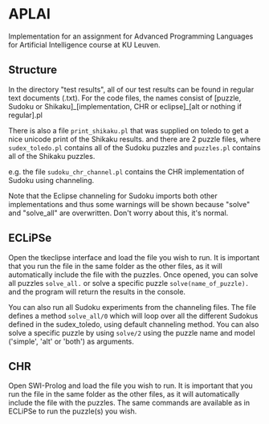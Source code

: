 # APLAI
Implementation for an assignment for Advanced Programming Languages for Artificial Intelligence course at KU Leuven.

## Structure
In the directory "test results", all of our test results can be found in regular text documents (.txt).
For the code files, the names consist of [puzzle, Sudoku or Shikaku]\_[implementation, CHR or eclipse]\_[alt or nothing if regular].pl

There is also a file `print_shikaku.pl` that was supplied on toledo to get a nice unicode print of the Shikaku results. and there are 2 puzzle files, where `sudex_toledo.pl` contains all of the Sudoku puzzles and `puzzles.pl` contains all of the Shikaku puzzles.

e.g. the file `sudoku_chr_channel.pl` contains the CHR implementation of Sudoku using channeling.

Note that the Eclipse channeling for Sudoku imports both other implementations and thus some warnings will be shown because "solve" and "solve_all" are overwritten. Don't worry about this, it's normal.

## ECLiPSe
Open the tkeclipse interface and load the file you wish to run.
It is important that you run the file in the same folder as the other files, as it will automatically include the file with the puzzles.
Once opened, you can solve all puzzles `solve_all.` or solve a specific puzzle `solve(name_of_puzzle).` and the program will return the results in the console.

You can also run all Sudoku experiments from the channeling files.
The file defines a method `solve_all/0` which will loop over all the different Sudokus defined in the sudex_toledo, using default channeling method.
You can also solve a specific puzzle by using `solve/2` using the puzzle name and model ('simple', 'alt' or 'both') as arguments.

## CHR
Open SWI-Prolog and load the file you wish to run.
It is important that you run the file in the same folder as the other files, as it will automatically include the file with the puzzles.
The same commands are available as in ECLiPSe to run the puzzle(s) you wish.
